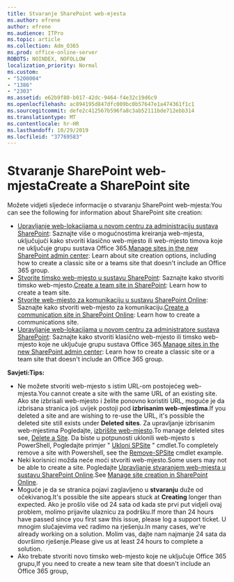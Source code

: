 ```yaml
---
title: Stvaranje SharePoint web-mjesta
ms.author: efrene
author: efrene
ms.audience: ITPro
ms.topic: article
ms.collection: Adm_O365
ms.prod: office-online-server
ROBOTS: NOINDEX, NOFOLLOW
localization_priority: Normal
ms.custom:
- "5200004"
- "1386"
- "2303"
ms.assetid: e62b9f80-b017-42dc-9464-f4e32c19d6c9
ms.openlocfilehash: ac894195d847dfc009bc0b57647e1a474361f1c1
ms.sourcegitcommit: defe2c412567b596fa8c3ab52111bde712ebb314
ms.translationtype: MT
ms.contentlocale: hr-HR
ms.lasthandoff: 10/29/2019
ms.locfileid: "37769583"
---
```

# <a name="create-a-sharepoint-site"></a><span data-ttu-id="b79e7-102">Stvaranje SharePoint web-mjesta</span><span class="sxs-lookup"><span data-stu-id="b79e7-102">Create a SharePoint site</span></span>

<span data-ttu-id="b79e7-103">Možete vidjeti sljedeće informacije o stvaranju SharePoint web-mjesta:</span><span class="sxs-lookup"><span data-stu-id="b79e7-103">You can see the following for information about SharePoint site creation:</span></span>
- <span data-ttu-id="b79e7-104">[Upravljanje web-lokacijama u novom centru za administraciju sustava SharePoint](https://docs.microsoft.com/sharepoint/manage-site-creation): Saznajte više o mogućnostima kreiranja web-mjesta, uključujući kako stvoriti klasično web-mjesto ili web-mjesto timova koje ne uključuje grupu sustava Office 365.</span><span class="sxs-lookup"><span data-stu-id="b79e7-104">[Manage sites in the new SharePoint admin center](https://docs.microsoft.com/sharepoint/manage-site-creation): Learn about site creation options, including how to create a classic site or a teams site that doesn't include an Office 365 group.</span></span>
- <span data-ttu-id="b79e7-105">[Stvorite timsko web-mjesto u sustavu SharePoint](https://support.office.com/article/create-a-team-site-in-sharepoint-ef10c1e7-15f3-42a3-98aa-b5972711777d): Saznajte kako stvoriti timsko web-mjesto.</span><span class="sxs-lookup"><span data-stu-id="b79e7-105">[Create a team site in SharePoint](https://support.office.com/article/create-a-team-site-in-sharepoint-ef10c1e7-15f3-42a3-98aa-b5972711777d): Learn how to create a team site.</span></span>
- <span data-ttu-id="b79e7-106">[Stvorite web-mjesto za komunikaciju u sustavu SharePoint Online](https://support.office.com/article/7fb44b20-a72f-4d2c-9173-fc8f59ba50eb): Saznajte kako stvoriti web-mjesto za komunikaciju.</span><span class="sxs-lookup"><span data-stu-id="b79e7-106">[Create a communication site in SharePoint Online](https://support.office.com/article/7fb44b20-a72f-4d2c-9173-fc8f59ba50eb): Learn how to create a communications site.</span></span>
- <span data-ttu-id="b79e7-107">[Upravljanje web-lokacijama u novom centru za administratore sustava SharePoint](https://docs.microsoft.com/sharepoint/manage-sites-in-new-admin-center#create-a-site): Saznajte kako stvoriti klasično web-mjesto ili timsko web-mjesto koje ne uključuje grupu sustava Office 365.</span><span class="sxs-lookup"><span data-stu-id="b79e7-107">[Manage sites in the new SharePoint admin center](https://docs.microsoft.com/sharepoint/manage-sites-in-new-admin-center#create-a-site):  Learn how to create a classic site or a team site that doesn't include an Office 365 group.</span></span>


  
<span data-ttu-id="b79e7-108">**Savjeti:**</span><span class="sxs-lookup"><span data-stu-id="b79e7-108">**Tips:**</span></span>
- <span data-ttu-id="b79e7-109">Ne možete stvoriti web-mjesto s istim URL-om postojećeg web-mjesta.</span><span class="sxs-lookup"><span data-stu-id="b79e7-109">You cannot create a site with the same URL of an existing site.</span></span> <span data-ttu-id="b79e7-110">Ako ste izbrisali web-mjesto i želite ponovno koristiti URL, moguće je da izbrisana stranica još uvijek postoji pod **izbrisanim web-mjestima**.</span><span class="sxs-lookup"><span data-stu-id="b79e7-110">If you deleted a site and are wishing to re-use the URL, it's possible the deleted site still exists under **Deleted sites**.</span></span> <span data-ttu-id="b79e7-111">Za upravljanje izbrisanim web-mjestima Pogledajte, [izbrišite web-mjesto](https://docs.microsoft.com/sharepoint/manage-sites-in-new-admin-center#delete-a-site).</span><span class="sxs-lookup"><span data-stu-id="b79e7-111">To manage deleted sites see, [Delete a Site](https://docs.microsoft.com/sharepoint/manage-sites-in-new-admin-center#delete-a-site).</span></span> <span data-ttu-id="b79e7-112">Da biste u potpunosti uklonili web-mjesto s PowerShell, Pogledajte primjer " [Ukloni SPSite](https://docs.microsoft.com/sharepoint/manage-sites-in-new-admin-center#delete-a-site) " cmdlet.</span><span class="sxs-lookup"><span data-stu-id="b79e7-112">To completely remove a site with Powershell, see the [Remove-SPSite](https://docs.microsoft.com/sharepoint/manage-sites-in-new-admin-center#delete-a-site) cmdlet example.</span></span>
- <span data-ttu-id="b79e7-113">Neki korisnici možda neće moći stvoriti web-mjesto.</span><span class="sxs-lookup"><span data-stu-id="b79e7-113">Some users may not be able to create a site.</span></span> <span data-ttu-id="b79e7-114">Pogledajte [Upravljanje stvaranjem web-mjesta u sustavu SharePoint Online](https://docs.microsoft.com/sharepoint/manage-site-creation).</span><span class="sxs-lookup"><span data-stu-id="b79e7-114">See [Manage site creation in SharePoint Online](https://docs.microsoft.com/sharepoint/manage-site-creation).</span></span>
- <span data-ttu-id="b79e7-115">Moguće je da se stranica pojavi zaglavljeno u **stvaranju** duže od očekivanog.</span><span class="sxs-lookup"><span data-stu-id="b79e7-115">It's possible the site appears stuck at **Creating** longer than expected.</span></span> <span data-ttu-id="b79e7-116">Ako je prošlo više od 24 sata od kada ste prvi put vidjeli ovaj problem, molimo prijavite ulaznicu za podršku.</span><span class="sxs-lookup"><span data-stu-id="b79e7-116">If more than 24 hours have passed since you first saw this issue, please log a support ticket.</span></span> <span data-ttu-id="b79e7-117">U mnogim slučajevima već radimo na rješenju.</span><span class="sxs-lookup"><span data-stu-id="b79e7-117">In many cases, we're already working on a solution.</span></span> <span data-ttu-id="b79e7-118">Molim vas, dajte nam najmanje 24 sata da dovršimo rješenje.</span><span class="sxs-lookup"><span data-stu-id="b79e7-118">Please give us at least 24 hours to complete a solution.</span></span>
- <span data-ttu-id="b79e7-119">Ako trebate stvoriti novo timsko web-mjesto koje ne uključuje Office 365 grupu,</span><span class="sxs-lookup"><span data-stu-id="b79e7-119">If you need to create a new team site that doesn't include an Office 365 group,</span></span> 


